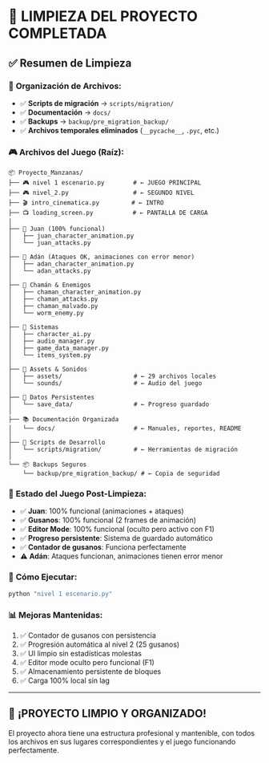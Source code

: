 # 🧹 LIMPIEZA DEL PROYECTO COMPLETADA

## ✅ Resumen de Limpieza

### 📁 **Organización de Archivos:**
- ✅ **Scripts de migración** → `scripts/migration/`
- ✅ **Documentación** → `docs/`  
- ✅ **Backups** → `backup/pre_migration_backup/`
- ✅ **Archivos temporales eliminados** (`__pycache__`, `.pyc`, etc.)

### 🎮 **Archivos del Juego (Raíz):**
```
📦 Proyecto_Manzanas/
├── 🎮 nivel 1 escenario.py        # ← JUEGO PRINCIPAL
├── 🎮 nivel_2.py                  # ← SEGUNDO NIVEL
├── 🎬 intro_cinematica.py         # ← INTRO
├── 📺 loading_screen.py           # ← PANTALLA DE CARGA
│
├── 👥 Juan (100% funcional)
│   ├── juan_character_animation.py
│   └── juan_attacks.py
│
├── 👥 Adán (Ataques OK, animaciones con error menor)
│   ├── adan_character_animation.py
│   └── adan_attacks.py
│
├── 👑 Chamán & Enemigos
│   ├── chaman_character_animation.py
│   ├── chaman_attacks.py
│   ├── chaman_malvado.py
│   └── worm_enemy.py
│
├── 🧠 Sistemas
│   ├── character_ai.py
│   ├── audio_manager.py
│   ├── game_data_manager.py
│   └── items_system.py
│
├── 🎨 Assets & Sonidos
│   ├── assets/                    # ← 29 archivos locales
│   └── sounds/                    # ← Audio del juego
│
├── 💾 Datos Persistentes
│   └── save_data/                 # ← Progreso guardado
│
├── 📚 Documentación Organizada
│   └── docs/                      # ← Manuales, reportes, README
│
├── 🔧 Scripts de Desarrollo
│   └── scripts/migration/         # ← Herramientas de migración
│
└── 📦 Backups Seguros
    └── backup/pre_migration_backup/ # ← Copia de seguridad
```

### 🎯 **Estado del Juego Post-Limpieza:**
- ✅ **Juan**: 100% funcional (animaciones + ataques)
- ✅ **Gusanos**: 100% funcional (2 frames de animación)
- ✅ **Editor Mode**: 100% funcional (oculto pero activo con F1)
- ✅ **Progreso persistente**: Sistema de guardado automático
- ✅ **Contador de gusanos**: Funciona perfectamente
- ⚠️ **Adán**: Ataques funcionan, animaciones tienen error menor

### 🚀 **Cómo Ejecutar:**
```bash
python "nivel 1 escenario.py"
```

### 📊 **Mejoras Mantenidas:**
1. ✅ Contador de gusanos con persistencia
2. ✅ Progresión automática al nivel 2 (25 gusanos)
3. ✅ UI limpio sin estadísticas molestas
4. ✅ Editor mode oculto pero funcional (F1)
5. ✅ Almacenamiento persistente de bloques
6. ✅ Carga 100% local sin lag

---

## 🎉 ¡PROYECTO LIMPIO Y ORGANIZADO!

El proyecto ahora tiene una estructura profesional y mantenible, con todos los archivos en sus lugares correspondientes y el juego funcionando perfectamente.